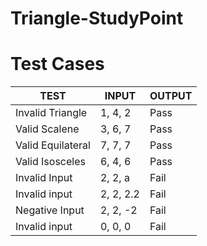 # Triangle-StudyPoint

# Test Cases

<table>
  <thead>
    <th>TEST</th>
    <th>INPUT</th>
    <th>OUTPUT</th>
  </thead>
  <tbody>
    <tr>
      <td>Invalid Triangle</td>
      <td>1, 4, 2</td>
      <td>Pass</td>
    </tr>
    <tr>
      <td>Valid Scalene</td>
      <td>3, 6, 7</td>
      <td>Pass</td>
    </tr>
    <tr>
      <td>Valid Equilateral</td>
      <td>7, 7, 7</td>
      <td>Pass</td>
    </tr>
    <tr>
      <td>Valid Isosceles</td>
      <td>6, 4, 6</td>
      <td>Pass</td>
    </tr>
    <tr>
      <td>Invalid Input</td>
      <td>2, 2, a</td>
      <td>Fail</td>
    </tr>
    <tr>
      <td>Invalid input</td>
      <td>2, 2, 2.2</td>
      <td>Fail</td>
    </tr>
    <tr>
      <td>Negative Input</td>
      <td>2, 2, -2</td>
      <td>Fail</td>
    </tr>
    <tr>
      <td>Invalid input</td>
      <td>0, 0, 0</td>
      <td>Fail</td>
    </tr>
  </tbody>
</table>
